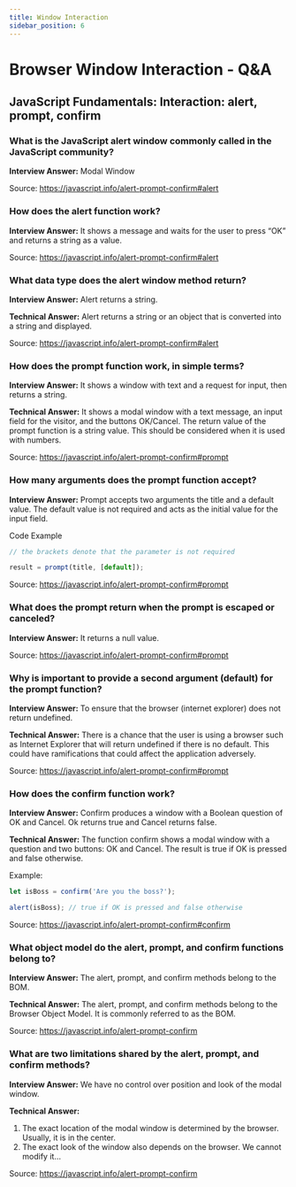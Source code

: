 ```yaml
---
title: Window Interaction
sidebar_position: 6
---
```


# Browser Window Interaction - Q&A

## JavaScript Fundamentals: Interaction: alert, prompt, confirm

### What is the JavaScript alert window commonly called in the JavaScript community?

**Interview Answer:** Modal Window

Source: <https://javascript.info/alert-prompt-confirm#alert>

### How does the alert function work?

**Interview Answer:** It shows a message and waits for the user to press “OK” and returns a string as a value.

Source: <https://javascript.info/alert-prompt-confirm#alert>

### What data type does the alert window method return?

**Interview Answer:** Alert returns a string.

**Technical Answer:** Alert returns a string or an object that is converted into a string and displayed.

Source: <https://javascript.info/alert-prompt-confirm#alert>

### How does the prompt function work, in simple terms?

**Interview Answer:** It shows a window with text and a request for input, then returns a string.

**Technical Answer:** It shows a modal window with a text message, an input field for the visitor, and the buttons OK/Cancel. The return value of the prompt function is a string value. This should be considered when it is used with numbers.

Source: <https://javascript.info/alert-prompt-confirm#prompt>

### How many arguments does the prompt function accept?

**Interview Answer:** Prompt accepts two arguments the title and a default value. The default value is not required and acts as the initial value for the input field.

Code Example

```js
// the brackets denote that the parameter is not required 

result = prompt(title, [default]);
```

Source: <https://javascript.info/alert-prompt-confirm#prompt>

### What does the prompt return when the prompt is escaped or canceled?

**Interview Answer:** It returns a null value.

Source: <https://javascript.info/alert-prompt-confirm#prompt>

### Why is important to provide a second argument (default) for the prompt function?

**Interview Answer:** To ensure that the browser (internet explorer) does not return undefined.

**Technical Answer:** There is a chance that the user is using a browser such as Internet Explorer that will return undefined if there is no default. This could have ramifications that could affect the application adversely.

Source: <https://javascript.info/alert-prompt-confirm#prompt>

### How does the confirm function work?

**Interview Answer:** Confirm produces a window with a Boolean question of OK and Cancel. Ok returns true and Cancel returns false.

**Technical Answer:** The function confirm shows a modal window with a question and two buttons: OK and Cancel. The result is true if OK is pressed and false otherwise.

Example:

```js
let isBoss = confirm('Are you the boss?');

alert(isBoss); // true if OK is pressed and false otherwise
```

Source: <https://javascript.info/alert-prompt-confirm#confirm>

### What object model do the alert, prompt, and confirm functions belong to?

**Interview Answer:** The alert, prompt, and confirm methods belong to the BOM.

**Technical Answer:** The alert, prompt, and confirm methods belong to the Browser Object Model. It is commonly referred to as the BOM.

Source: <https://javascript.info/alert-prompt-confirm>

### What are two limitations shared by the alert, prompt, and confirm methods?

**Interview Answer:** We have no control over position and look of the modal window.

**Technical Answer:**

1. The exact location of the modal window is determined by the browser. Usually, it is in the center.
1. The exact look of the window also depends on the browser. We cannot modify it…

Source: <https://javascript.info/alert-prompt-confirm>
